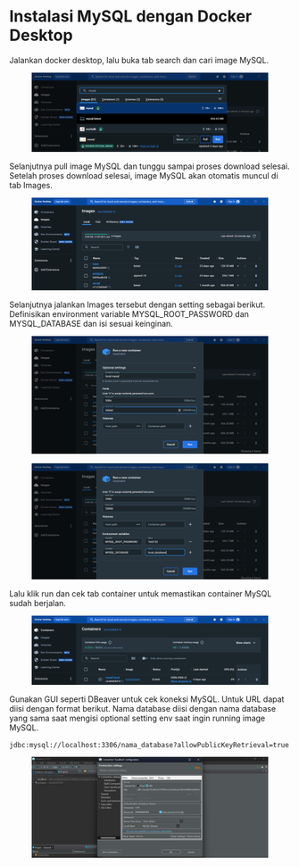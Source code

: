 # Instalasi MySQL dengan Docker Desktop

Jalankan docker desktop, lalu buka tab search dan cari image MySQL.

<figure><img src="../.gitbook/assets/docker mysql.png" alt=""><figcaption></figcaption></figure>

Selanjutnya pull image MySQL dan tunggu sampai proses download selesai. Setelah proses download selesai, image MySQL akan otomatis muncul di tab Images.

<figure><img src="../.gitbook/assets/Docker mysql images.png" alt=""><figcaption></figcaption></figure>

Selanjutnya jalankan Images tersebut dengan setting sebagai berikut. Definisikan environment variable MYSQL\_ROOT\_PASSWORD dan MYSQL\_DATABASE dan isi sesuai keinginan.

<figure><img src="../.gitbook/assets/docker mysql run.png" alt=""><figcaption></figcaption></figure>

<figure><img src="../.gitbook/assets/docker mysql env.png" alt=""><figcaption></figcaption></figure>

Lalu klik run dan cek tab container untuk memastikan container MySQL sudah berjalan.

<figure><img src="../.gitbook/assets/docker mysql image.png" alt=""><figcaption></figcaption></figure>

Gunakan GUI seperti DBeaver untuk cek koneksi MySQL. Untuk URL dapat diisi dengan format berikut. Nama database diisi dengan nama database yang sama saat mengisi optional setting env saat ingin running image MySQL.

```
jdbc:mysql://localhost:3306/nama_database?allowPublicKeyRetrieval=true
```

<figure><img src="../.gitbook/assets/Dbeaver.png" alt=""><figcaption></figcaption></figure>
